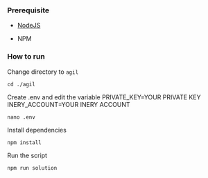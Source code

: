 ### Prerequisite

- [NodeJS](https://nodejs.org/en/)

- NPM



### How to run

Change directory to ```agil```

```shell
cd ./agil
```

Create .env and edit the variable
PRIVATE_KEY=YOUR PRIVATE KEY
INERY_ACCOUNT=YOUR INERY ACCOUNT

```shell
nano .env
```

Install dependencies

```shell
npm install
```

Run the script

```
npm run solution
```
